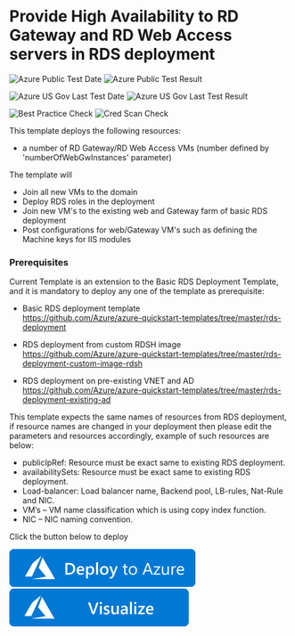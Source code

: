 # Provide High Availability to RD Gateway and RD Web Access servers in RDS deployment

![Azure Public Test Date](https://azurequickstartsservice.blob.core.windows.net/badges/rds-deployment-ha-gateway/PublicLastTestDate.svg)
![Azure Public Test Result](https://azurequickstartsservice.blob.core.windows.net/badges/rds-deployment-ha-gateway/PublicDeployment.svg)

![Azure US Gov Last Test Date](https://azurequickstartsservice.blob.core.windows.net/badges/rds-deployment-ha-gateway/FairfaxLastTestDate.svg)
![Azure US Gov Last Test Result](https://azurequickstartsservice.blob.core.windows.net/badges/rds-deployment-ha-gateway/FairfaxDeployment.svg)

![Best Practice Check](https://azurequickstartsservice.blob.core.windows.net/badges/rds-deployment-ha-gateway/BestPracticeResult.svg)
![Cred Scan Check](https://azurequickstartsservice.blob.core.windows.net/badges/rds-deployment-ha-gateway/CredScanResult.svg)

This template deploys the following resources:

* a number of RD Gateway/RD Web Access VMs (number defined by 'numberOfWebGwInstances' parameter)

The template will

* Join all new VMs to the domain
* Deploy RDS roles in the deployment
* Join new VM's to the existing web and Gateway farm of basic RDS deployment
* Post configurations for web/Gateway VM's such as defining the Machine keys for IIS modules

### Prerequisites

Current Template is an extension to the Basic RDS Deployment Template, and it is mandatory to deploy any one of the template as prerequisite:

* Basic RDS deployment template  
  https://github.com/Azure/azure-quickstart-templates/tree/master/rds-deployment 

* RDS deployment from custom RDSH image  
  https://github.com/Azure/azure-quickstart-templates/tree/master/rds-deployment-custom-image-rdsh

* RDS deployment on pre-existing VNET and AD  
  https://github.com/Azure/azure-quickstart-templates/tree/master/rds-deployment-existing-ad

This template expects the same names of resources from RDS deployment, if resource names are changed in your deployment then please edit the parameters and resources accordingly, example of such resources are below:
<ul>
<li>publicIpRef: Resource must be exact same to existing RDS deployment.</li>
<li>availabilitySets: Resource must be exact same to existing RDS deployment.</li>
<li>Load-balancer: Load balancer name, Backend pool, LB-rules, Nat-Rule and NIC.</li>
<li>VM’s – VM name classification which is using copy index function.</li>
<li>NIC – NIC naming convention.</li>
</ul>


Click the button below to deploy

[![Deploy To Azure](https://raw.githubusercontent.com/Azure/azure-quickstart-templates/master/1-CONTRIBUTION-GUIDE/images/deploytoazure.svg?sanitize=true)]("https://portal.azure.com/#create/Microsoft.Template/uri/https%3A%2F%2Fraw.githubusercontent.com%2FAzure%2Fazure-quickstart-templates%2Fmaster%2Frds-deployment-ha-gateway%2Fazuredeploy.json")  [![Visualize](https://raw.githubusercontent.com/Azure/azure-quickstart-templates/master/1-CONTRIBUTION-GUIDE/images/visualizebutton.svg?sanitize=true)]("http://armviz.io/#/?load=https%3A%2F%2Fraw.githubusercontent.com%2FAzure%2Fazure-quickstart-templates%2Fmaster%2Frds-deployment-ha-gateway%2Fazuredeploy.json")
    


    


